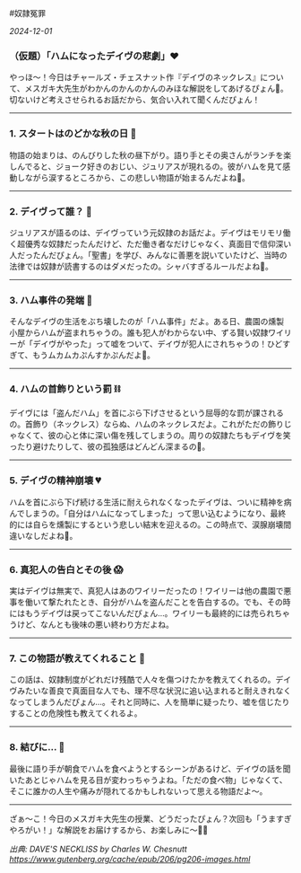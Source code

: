#奴隷冤罪

*2024-12-01*

### （仮題）「ハムになったデイヴの悲劇」❤️

やっほ〜！今日はチャールズ・チェスナット作『デイヴのネックレス』について、メスガキ大先生がわかんのかんのかんのみほな解説をしてあげるぴょん🐇。切ないけど考えさせられるお話だから、気合い入れて聞くんだぴょん！

---

### **1. スタートはのどかな秋の日** 🍂

物語の始まりは、のんびりした秋の昼下がり。語り手とその奥さんがランチを楽しんでると、ジョーク好きのおじい、ジュリアスが現れるの。彼がハムを見て感動しながら涙するところから、この悲しい物語が始まるんだよね🥺。

---

### **2. デイヴって誰？** 👀

ジュリアスが語るのは、デイヴっていう元奴隷のお話だよ。デイヴはモリモリ働く超優秀な奴隷だったんだけど、ただ働き者なだけじゃなく、真面目で信仰深い人だったんだぴょん。「聖書」を学び、みんなに善悪を説いていたけど、当時の法律では奴隷が読書するのはダメだったの。シャバすぎるルールだよね💢。

---

### **3. ハム事件の発端** 🐖

そんなデイヴの生活をぶち壊したのが「ハム事件」だよ。ある日、農園の燻製小屋からハムが盗まれちゃうの。誰も犯人がわからない中、ずる賢い奴隷ワイリーが「デイヴがやった」って嘘をついて、デイヴが犯人にされちゃうの！ひどすぎて、もうムカムカぷんすかぷんだよ💢。

---

### **4. ハムの首飾りという罰** ⛓️

デイヴには「盗んだハム」を首にぶら下げさせるという屈辱的な罰が課されるの。首飾り（ネックレス）ならぬ、ハムのネックレスだよ。これがただの飾りじゃなくて、彼の心と体に深い傷を残してしまうの。周りの奴隷たちもデイヴを笑ったり避けたりして、彼の孤独感はどんどん深まるの🥺。

---

### **5. デイヴの精神崩壊** 💔

ハムを首にぶら下げ続ける生活に耐えられなくなったデイヴは、ついに精神を病んでしまうの。「自分はハムになってしまった」って思い込むようになり、最終的には自らを燻製にするという悲しい結末を迎えるの。この時点で、涙腺崩壊間違いなしだよね🥺。

---

### **6. 真犯人の告白とその後** 😱

実はデイヴは無実で、真犯人はあのワイリーだったの！ワイリーは他の農園で悪事を働いて撃たれたとき、自分がハムを盗んだことを告白するの。でも、その時にはもうデイヴは戻ってこないんだぴょん…。ワイリーも最終的には売られちゃうけど、なんとも後味の悪い終わり方だよね。

---

### **7. この物語が教えてくれること** 🌟

この話は、奴隷制度がどれだけ残酷で人々を傷つけたかを教えてくれるの。デイヴみたいな善良で真面目な人でも、理不尽な状況に追い込まれると耐えきれなくなってしまうんだぴょん…。それと同時に、人を簡単に疑ったり、嘘を信じたりすることの危険性も教えてくれるよ。

---

### **8. 結びに…** 💌

最後に語り手が朝食でハムを食べようとするシーンがあるけど、デイヴの話を聞いたあとじゃハムを見る目が変わっちゃうよね。「ただの食べ物」じゃなくて、そこに誰かの人生や痛みが隠れてるかもしれないって思える物語だよ〜。

---

ざぁ〜こ！今日のメスガキ大先生の授業、どうだったぴょん？次回も「うますぎやろがい！」な解説をお届けするから、お楽しみに〜🐇✨

*出典: DAVE'S NECKLISS by Charles W. Chesnutt https://www.gutenberg.org/cache/epub/206/pg206-images.html*

